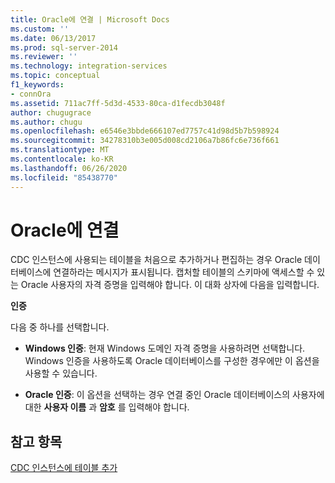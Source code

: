 ```yaml
---
title: Oracle에 연결 | Microsoft Docs
ms.custom: ''
ms.date: 06/13/2017
ms.prod: sql-server-2014
ms.reviewer: ''
ms.technology: integration-services
ms.topic: conceptual
f1_keywords:
- connOra
ms.assetid: 711ac7ff-5d3d-4533-80ca-d1fecdb3048f
author: chugugrace
ms.author: chugu
ms.openlocfilehash: e6546e3bbde666107ed7757c41d98d5b7b598924
ms.sourcegitcommit: 34278310b3e005d008cd2106a7b86fc6e736f661
ms.translationtype: MT
ms.contentlocale: ko-KR
ms.lasthandoff: 06/26/2020
ms.locfileid: "85438770"
---
```

# <a name="connect-to-oracle"></a>Oracle에 연결
  CDC 인스턴스에 사용되는 테이블을 처음으로 추가하거나 편집하는 경우 Oracle 데이터베이스에 연결하라는 메시지가 표시됩니다. 캡처할 테이블의 스키마에 액세스할 수 있는 Oracle 사용자의 자격 증명을 입력해야 합니다. 이 대화 상자에 다음을 입력합니다.  
  
 **인증**  
  
 다음 중 하나를 선택합니다.  
  
-   **Windows 인증**: 현재 Windows 도메인 자격 증명을 사용하려면 선택합니다. Windows 인증을 사용하도록 Oracle 데이터베이스를 구성한 경우에만 이 옵션을 사용할 수 있습니다.  
  
-   **Oracle 인증**: 이 옵션을 선택하는 경우 연결 중인 Oracle 데이터베이스의 사용자에 대한 **사용자 이름** 과 **암호** 를 입력해야 합니다.  
  
## <a name="see-also"></a>참고 항목  
 [CDC 인스턴스에 테이블 추가](add-tables-to-a-cdc-instance.md)  
  
  
